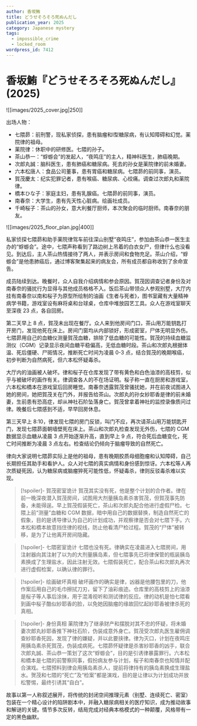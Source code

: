 ```yaml
---
author: 香坂鮪
title: どうせそろそろ死ぬんだし
publication_year: 2025
category: Japanese mystery
tags:
  - impossible_crime
  - locked_room
wordpress_id: 7412
---
```

# 香坂鮪『どうせそろそろ死ぬんだし』(2025)

![[images/2025_cover.jpg|250]]

出场人物：

- 七隈昴：前刑警，现私家侦探，患有脑瘤和I型糖尿病，有认知障碍和幻觉。薬院律的祖母。
- 薬院律：休职中的研修医。七隈的孙子。
- 茶山恭一：“蜉蝣会”的发起人，“夜鸣庄”的主人，精神科医生，肺癌晚期。
- 次郎丸誠：脑科医生，患有肺癌和糖尿病。死去的孙女是薬院律的前未婚妻。
- 六本松唐人：食品公司董事，患有胃癌和糖尿病。七隈昴的前同事，演员。
- 賀茂慶太：纪实犯罪记者，患有喉癌、糖尿病、心绞痛。调查过次郎丸和薬院律。
- 橋本ひな子：家庭主妇，患有乳腺癌。七隈昴的前同事，演员。
- 南春奈：大学生，患有先天性心脏病。绘画社成员。
- 千崎桜子：茶山的孙女，意大利餐厅厨师，本次聚会的临时厨师。南春奈的朋友。

![[images/2025_floor_plan.jpg|400]]

私家侦探七隈昴和助手薬院律驾车前往深山别墅“夜鸣庄”，参加由茶山恭一医生主办的“蜉蝣会”。途中，七隈声称看到了路边树上吊着的白衣女尸，但律什么也没看见。到达后，主人茶山热情接待了两人，并表示房间和食物充足。茶山介绍，“蜉蝣会”是他患肺癌后，通过博客聚集起来的病友会，所有成员都自称收到了余命宣告。

成员陆续到达。晚餐时，众人自我介绍病情和参会原因。賀茂因调查记者身份及对南春奈的骚扰行为显得与其他成员格格不入。饭后茶山带领众人参观别墅，大厅内挂有南春奈以南和桜子为原型所绘制的油画《生者与死者》，图书室藏有大量精神病学书籍，游戏室设有麻将桌和台球桌，仓库中堆放园艺工具。众人在游戏室聊天至深夜 23 点，各自回房。

第二天早上 8 点，賀茂未出现在餐厅。众人来到他房间门口，茶山用万能钥匙打开房门，发现他死在床上。房间门窗均从内部锁好，形成密室，尸体无明显外伤。七隈昴用自己的血糖仪测量賀茂血糖，排除了低血糖的可能性。賀茂的持续血糖监测仪（CGM）记录显示夜间血糖平稳偏高，无低血糖时段。茶山和次郎丸根据体温、死后僵硬、尸斑情况，推断死亡时间为凌晨 0-3 点，结合賀茂的晚期喉癌，初步判断为自然病死，但六本松怀疑毒杀。

大厅内的油画被人破坏。律和桜子在仓库发现了带有黄色和白色油漆的高枝剪，似乎与被破坏的画作有关。律调查各人的不在场证明。桜子称一直在厨房和游戏室，六本松和橋本在游戏室后回房睡觉。南春奈透露賀茂曾骚扰她，并在前夜试图进入她的房间，她把賀茂关在门外，并报告给茶山。次郎丸的孙女紗耶香是律的前未婚妻，生前患有恐高症，却从神社石阶坠落身亡。賀茂曾拿着神社的监控录像质问过律。晚餐后七隈感到不适，早早回房休息。

第三天早上 8:10，律发现七隈的房门反锁，叫门不应，再次请茶山用万能钥匙开门，发现七隈昴面朝墙壁死在床上。茶山和次郎丸检查发现无外伤，七隈的 CGM 数据显示血糖从凌晨 3 点开始逐渐升高，直到早上 9 点，符合死后血糖变化，死亡时间推断为凌晨 3 点左右。检查结论仍倾向于脑瘤导致的自然死亡。

律向大家说明七隈昴实际上是他的祖母，患有晚期胶质母细胞瘤和认知障碍，自己长期担任其助手和看护人。众人对七隈的真实病情和身份感到惊讶。六本松等人再次质疑死因，认为糖尿病或脑瘤猝死可能性低，怀疑毒杀，律则反驳毒杀难以实现。

> [!spoiler]- 賀茂密室诡计
> 賀茂其实没有死，他是整个计划的合作者。律在前一晚深夜潜入賀茂房间，试图用大剂量胰岛素杀害賀茂，但賀茂事先防备，未能得逞。早上賀茂假装死亡，茶山和次郎丸配合他进行虚假尸检。七隈上前“测量”血糖和 CGM 数据，暗中用自己的数据替换，制造自然死亡的假象，目的是诱导律认为自己的计划成功，并观察律是否会对七隈下手。六本松和橋本故意挡住律的视线，防止他看清尸检过程。賀茂的“尸体”被转移，是为了让他离开房间隐藏。

> [!spoiler]- 七隈密室诡计
> 七隈也没有死。律确实在凌晨进入七隈房间，用注射器向其注射了以为的大剂量胰岛素，但七隈事先已将律保管的瓶装胰岛素换成了生理盐水，因此注射无效。七隈假装死亡，配合茶山和次郎丸再次进行虚假检案，以确认律的罪行。

> [!spoiler]- 绘画破坏真相
> 破坏画作的确实是律，凶器是他腰包里的刀，他作案后用自己的毛巾擦拭刀刃，留下了油彩痕迹。仓库里的高枝剪上的油漆是桜子等人事后涂抹，用于混淆视听和测试律的反应。律的动机是怕七隈看到画中桜子酷似紗耶香的脸，以免她因脑瘤的缘故回忆起紗耶香被律杀死的真相。

> [!spoiler]- 身份真相
> 薬院律为了继承财产和摆脱对其不忠的怀疑，将未婚妻次郎丸紗耶香推下神社石阶，伪装成意外身亡。賀茂受次郎丸医生雇佣调查紗耶香死因，发现了律的嫌疑，并以此要挟律。律为灭口，计划在夜鸣庄用胰岛素杀死賀茂，伪装成病死。七隈昴怀疑律是杀害紗耶香的凶手，联合次郎丸誠、茶山恭一策划了这次“蜉蝣会”，目的是引诱律暴露罪行。六本松和橋本是七隈的前警察同事，假扮病友参与计划，桜子和南春奈也知情并配合演戏。七隈预料到律会用胰岛素杀人，提前将律持有的胰岛素换成生理盐水。贺茂和七隈的“死亡”及“检案”都是演戏，目的是让律以为计划成功并放松警惕，最终引诱其“自白”。

故事以第一人称叙述展开，将传统的封闭空间推理元素（别墅、连续死亡、密室）包装在一个精心设计的陷阱剧本中，并融入糖尿病相关的医疗知识，成为推动故事和解谜的关键。情节多次反转，结局完成对经典本格模式的一种颠覆，风格带有一定的黑色幽默。
